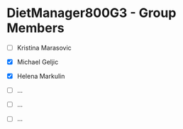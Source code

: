# DietManager800G3 - Group Members

- [ ] Kristina Marasovic 
- [x] Michael Geljic
- [x] Helena Markulin
- [ ] ...
- [ ] ...
- [ ] ...

